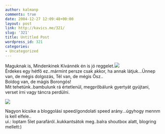 ```yaml
---
author: kalmanp
comments: true
date: 2004-12-27 12:09:48+00:00
layout: post
link: http://kavics.me/321/
slug: '321'
title: Untitled Post
wordpress_id: 321
categories:
- Uncategorized
---
```


Maguknak is, Mindenkinek Kívánnék én is jó reggelet.![](http://kavics.freeblog.hu/Files/bbierE.bmp)  
Érdekes egy hétfő ez..mármint persze csak akkor, ha annak látjuk...Ünnep van, de mégis dolgozás, Tél van, de mégis Ősz..  
Boldog van, de mágis Borongós!  
Mit tehetünk..bambulunk rá értetlenül, megprőbálunk gyertyát gyújtani, verset írni vagy táncra perdülni.  





![](http://kavics.freeblog.hu/Files/bbierE2.bmp)




  
Nagyon kicsike a bloggolási speed/gondolati speed arány...úgyhogy mennm is kell elfele..  
ui.: loptam 5let parafáról..kukkantsátok meg..balra shoutbox alatt, blogring mellett:)  

